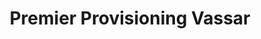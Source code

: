 ---
title: "Premier Provisioning Vassar"
url: /vassar/premier-provisioning-vassar/
shop: cannabis
---